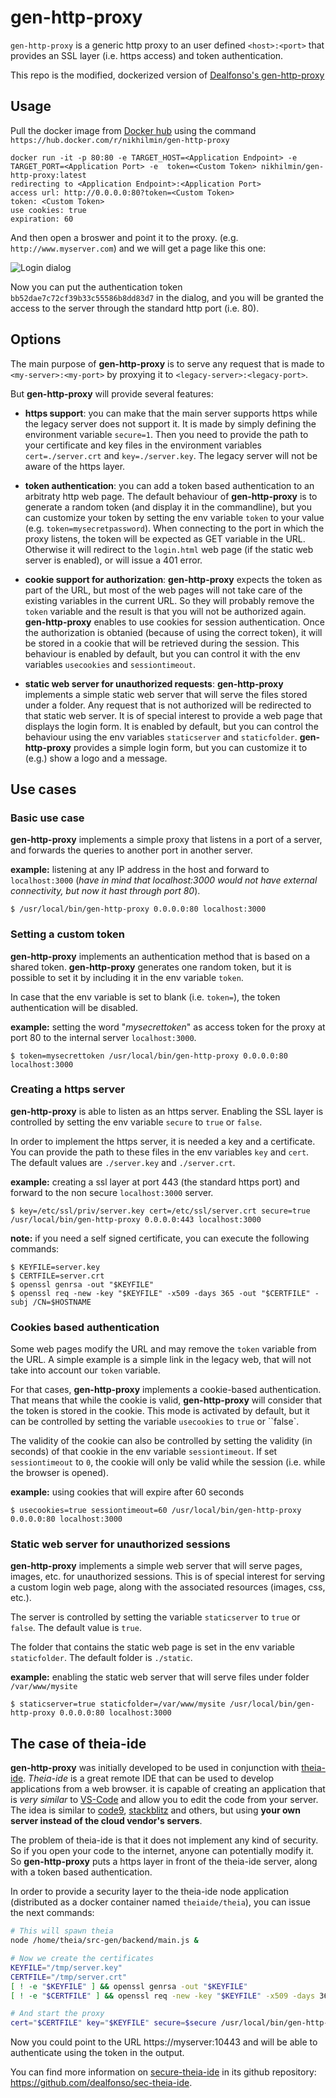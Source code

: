 # gen-http-proxy
`gen-http-proxy` is a generic http proxy to an user defined `<host>:<port>` that provides an SSL layer (i.e. https access) and token authentication.

This repo is the modified, dockerized version of [Dealfonso's gen-http-proxy](https://github.com/dealfonso/gen-http-proxy)

## Usage

Pull the docker image from [Docker hub](https://hub.docker.com/r/nikhilmin/gen-http-proxy) using the command ```https://hub.docker.com/r/nikhilmin/gen-http-proxy```

```
docker run -it -p 80:80 -e TARGET_HOST=<Application Endpoint> -e TARGET_PORT=<Application Port> -e  token=<Custom Token> nikhilmin/gen-http-proxy:latest
redirecting to <Application Endpoint>:<Application Port>
access url: http://0.0.0.0:80?token=<Custom Token>
token: <Custom Token>
use cookies: true
expiration: 60
```

And then open a broswer and point it to the proxy. (e.g. `http://www.myserver.com`) and we will get a page like this one:

![Login dialog](https://raw.githubusercontent.com/nikhilm-in/gen-http-proxy/master/img/login.png)

Now you can put the authentication token `bb52dae7c72cf39b33c55586b8dd83d7` in the dialog, and you will be granted the access to the server through the standard http port (i.e. 80).

## Options

The main purpose of **gen-http-proxy** is to serve any request that is made to `<my-server>:<my-port>` by proxying it to `<legacy-server>:<legacy-port>`. 

But **gen-http-proxy** will provide several features:

- **https support**: you can make that the main server supports https while the legacy server does not support it. It is made by simply defining the environment variable `secure=1`. Then you need to provide the path to your certificate and key files in the environment variables `cert=./server.crt` and `key=./server.key`. The legacy server will not be aware of the https layer.

- **token authentication**: you can add a token based authentication to an arbitraty http web page. The default behaviour of **gen-http-proxy** is to generate a random token (and display it in the commandline), but you can customize your token by setting the env variable `token` to your value (e.g. `token=mysecretpassword`). When connecting to the port in which the proxy listens, the token will be expected as GET variable in the URL. Otherwise it will redirect to the `login.html` web page (if the static web server is enabled), or will issue a 401 error.

- **cookie support for authorization**: **gen-http-proxy** expects the token as part of the URL, but most of the web pages will not take care of the existing variables in the current URL. So they will probably remove the `token` variable and the result is that you will not be authorized again. **gen-http-proxy** enables to use cookies for session authentication. Once the authorization is obtanied (because of using the correct token), it will be stored in a cookie that will be retrieved during the session. This behaviour is enabled by default, but you can control it with the env variables `usecookies` and `sessiontimeout`.

- **static web server for unauthorized requests**: **gen-http-proxy** implements a simple static web server that will serve the files stored under a folder. Any request that is not authorized will be redirected to that static web server. It is of special interest to provide a web page that displays the login form. It is enabled by default, but you can control the behaviour using the env variables `staticserver` and `staticfolder`. **gen-http-proxy** provides a simple login form, but you can customize it to (e.g.) show a logo and a message.

## Use cases

### Basic use case

**gen-http-proxy** implements a simple proxy that listens in a port of a server, and forwards the queries to another port in another server.

**example:** listening at any IP address in the host and forward to `localhost:3000` (_have in mind that localhost:3000 would not have external connectivity, but now it hast through port 80_).

```console
$ /usr/local/bin/gen-http-proxy 0.0.0.0:80 localhost:3000
```

### Setting a custom token

**gen-http-proxy** implements an authentication method that is based on a shared token. **gen-http-proxy** generates one random token, but it is possible to set it by including it in the env variable `token`.

In case that the env variable is set to blank (i.e. `token=`), the token authentication will be disabled.

**example:** setting the word "_mysecrettoken_" as access token for the proxy at port 80 to the internal server `localhost:3000`.

```console
$ token=mysecrettoken /usr/local/bin/gen-http-proxy 0.0.0.0:80 localhost:3000
```

### Creating a https server

**gen-http-proxy** is able to listen as an https server. Enabling the SSL layer is controlled by setting the env variable `secure` to `true` or `false`.

In order to implement the https server, it is needed a key and a certificate. You can provide the path to these files in the env variables `key` and `cert`. The default values are `./server.key` and `./server.crt`.

**example:** creating a ssl layer at port 443 (the standard https port) and forward to the non secure `localhost:3000` server.

```console
$ key=/etc/ssl/priv/server.key cert=/etc/ssl/server.crt secure=true /usr/local/bin/gen-http-proxy 0.0.0.0:443 localhost:3000
```

**note:** if you need a self signed certificate, you can execute the following commands:
```console
$ KEYFILE=server.key
$ CERTFILE=server.crt
$ openssl genrsa -out "$KEYFILE"
$ openssl req -new -key "$KEYFILE" -x509 -days 365 -out "$CERTFILE" -subj /CN=$HOSTNAME
```

### Cookies based authentication

Some web pages modify the URL and may remove the `token` variable from the URL. A simple example is a simple link in the legacy web, that will not take into account our `token` variable.

For that cases, **gen-http-proxy** implements a cookie-based authentication. That means that while the cookie is valid, **gen-http-proxy** will consider that the token is stored in the cookie. This mode is activated by default, but it can be controlled by setting the variable `usecookies` to `true` or ``false`.

The validity of the cookie can also be controlled by setting the validity (in seconds) of that cookie in the env variable `sessiontimeout`. If set `sessiontimeout` to `0`, the cookie will only be valid while the session (i.e. while the browser is opened).

**example:** using cookies that will expire after 60 seconds

```console
$ usecookies=true sessiontimeout=60 /usr/local/bin/gen-http-proxy 0.0.0.0:80 localhost:3000
```

### Static web server for unauthorized sessions

**gen-http-proxy** implements a simple web server that will serve pages, images, etc. for unauthorized sessions. This is of special interest for serving a custom login web page, along with the associated resources (images, css, etc.).

The server is controlled by setting the variable `staticserver` to `true` or `false`. The default value is `true`.

The folder that contains the static web page is set in the env variable `staticfolder`. The default folder is `./static`.

**example:** enabling the static web server that will serve files under folder `/var/www/mysite`

```console
$ staticserver=true staticfolder=/var/www/mysite /usr/local/bin/gen-http-proxy 0.0.0.0:80 localhost:3000
```

## The case of theia-ide

**gen-http-proxy** was initially developed to be used in conjunction with [theia-ide](https://theia-ide.org). _Theia-ide_ is a great remote IDE that can be used to develop applications from a web browser. it is capable of creating an application that is _very similar_ to [VS-Code](https://code.visualstudio.com) and allow you to edit the code from your server. The idea is similar to [code9](https://aws.amazon.com/es/cloud9/), [stackblitz](https://stackblitz.com) and others, but using **your own server instead of the cloud vendor's servers**.

The problem of theia-ide is that it does not implement any kind of security. So if you open your code to the internet, anyone can potentially modify it. So **gen-http-proxy** puts a https layer in front of the theia-ide server, along with a token based authentication.

In order to provide a security layer to the theia-ide node application (distributed as a docker container named `theiaide/theia`), you can issue the next commands:

```bash
# This will spawn theia
node /home/theia/src-gen/backend/main.js &

# Now we create the certificates
KEYFILE="/tmp/server.key"
CERTFILE="/tmp/server.crt"
[ ! -e "$KEYFILE" ] && openssl genrsa -out "$KEYFILE"
[ ! -e "$CERTFILE" ] && openssl req -new -key "$KEYFILE" -x509 -days 365 -out "$CERTFILE" -subj /CN=$HOSTNAME

# And start the proxy
cert="$CERTFILE" key="$KEYFILE" secure=$secure /usr/local/bin/gen-http-proxy :10443 localhost:3000
```

Now you could point to the URL https://myserver:10443 and will be able to authenticate using the token in the output.

You can find more information on [secure-theia-ide](https://github.com/dealfonso/sec-theia-ide) in its github repository: https://github.com/dealfonso/sec-theia-ide.